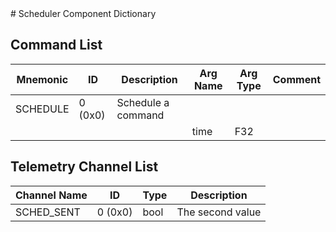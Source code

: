<title>Scheduler Component Dictionary</title>
# Scheduler Component Dictionary


## Command List

|Mnemonic|ID|Description|Arg Name|Arg Type|Comment
|---|---|---|---|---|---|
|SCHEDULE|0 (0x0)|Schedule a command| | |
| | | |time|F32||

## Telemetry Channel List

|Channel Name|ID|Type|Description|
|---|---|---|---|
|SCHED_SENT|0 (0x0)|bool|The second value|

